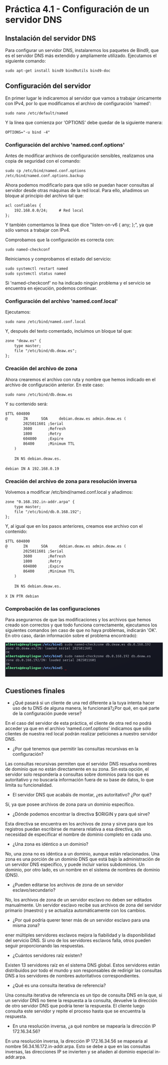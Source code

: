 # Práctica 4.1 - Configuración de un servidor DNS

## Instalación del servidor DNS

Para configurar un servidor DNS, instalaremos los paquetes de Bind9, 
que es el servidor DNS más extendido y ampliamente utilizado. Ejecutamos el siguiente 
comando:

```console
sudo apt-get install bind9 bind9utils bind9-doc
```

## Configuración del servidor

En primer lugar le indicaremos al servidor que vamos a trabajar únicamente con IPv4, 
por lo que modificamos el archivo de configuración 'named':

```console
sudo nano /etc/default/named
```

Y la línea que comienza por 'OPTIONS' debe quedar de la siguiente manera:

```console
OPTIONS="-u bind -4"
```

### Configuración del archivo 'named.conf.options'

Antes de modificar archivos de configuración sensibles, realizamos una copia de seguridad 
con el comando: 

```console
sudo cp /etc/bind/named.conf.options /etc/bind/named.conf.options.backup
```

Ahora podemos modificarlo para que sólo se puedan hacer consultas al servidor desde 
otras máquinas de la red local. Para ello, añadimos un bloque al principio del archivo 
tal que:

```console
acl confiables {
	192.168.0.0/24;		# Red local
};
```
Y también comentamos la línea que dice "listen-on-v6 { any; };", ya que sólo vamos a 
trabajar con IPv4.

Comprobamos que la configuración es correcta con: 

```console
sudo named-checkconf
```

Reiniciamos y comprobamos el estado del servicio: 

```console
sudo systemctl restart named
sudo systemctl status named
```

Si 'named-checkconf' no ha indicado ningún problema y el servicio se encuentra en 
ejecución, podemos continuar.

### Configuración del archivo 'named.conf.local'

Ejecutamos:

```console
sudo nano /etc/bind/named.conf.local
```

Y, después del texto comentado, incluimos un bloque tal que:

```console
zone "deaw.es" {
	type master;
	file "/etc/bind/db.deaw.es";
};
```

### Creación del archivo de zona

Ahora crearemos el archivo con ruta y nombre que hemos indicado en el archivo de 
configuración anterior. En este caso:

```console
sudo nano /etc/bind/db.deaw.es
```

Y su contenido será: 

```console
$TTL 604800
@       IN      SOA     debian.deaw.es admin.deaw.es (
		2025011601 ;Serial
		3600       ;Refresh
		1800       ;Retry
		604800     ;Expire
		86400      ;Minimum TTL
	)

	IN NS debian.deaw.es.

debian IN A 192.168.0.19

```
### Creación del archivo de zona para resolución inversa

Volvemos a modificar /etc/bind/named.conf.local y añadimos:

```console
zone "0.168.192.in-addr.arpa" {
	type master;
	file "/etc/bind/db.0.168.192";
};
```

Y, al igual que en los pasos anteriores, creamos ese archivo con el contenido: 

```console
$TTL 604800
@       IN      SOA     debian.deaw.es admin.deaw.es (
		2025011601 ;Serial
		3600       ;Refresh
		1800       ;Retry
		604800     ;Expire
		86400      ;Minimum TTL
	)

	IN NS debian.deaw.es.

X IN PTR debian
```

### Comprobación de las configuraciones

Para asegurarnos de que las modificaciones y los archivos que hemos creado son correctos 
y que todo funciona correctamente, ejecutamos los siguientes comandos (en caso de que 
no haya problemas, indicarán 'OK'. En otro caso, darán información sobre el problema 
encontrado):

![Comprobaciones](./images/comprobaciones.png)

## Cuestiones finales

- ¿Qué pasará si un cliente de una red diferente a la tuya intenta hacer uso de tu DNS de alguna manera, le funcionará?¿Por qué, en qué parte de la configuración puede verse?

En el caso del servidor de esta práctica, el cliente de otra red no podrá acceder ya que 
en el archivo 'named.conf.options' indicamos que sólo clientes de nuestra red local podrán 
realizar peticiones a nuestro servidor DNS.

- ¿Por qué tenemos que permitir las consultas recursivas en la configuración?

Las consultas recursivas permiten que el servidor DNS resuelva nombres de dominio que no están directamente en su zona. Sin esta opción, el servidor solo respondería a consultas sobre dominios para los que es autoritativo y no buscaría información fuera de su base de datos, lo que limita su funcionalidad.

- El servidor DNS que acabáis de montar, ¿es autoritativo? ¿Por qué?

Sí, ya que posee archivos de zona para un dominio específico. 

- ¿Dónde podemos encontrar la directiva $ORIGIN y para qué sirve?

Esta directiva se encuentra en los archivos de zona y sirve para que los registros puedan 
escribirse de manera relativa a esa directiva, sin necesidad de especificar el nombre 
de dominio completo en cada uno.

- ¿Una zona es idéntico a un dominio?

No, una zona no es idéntica a un dominio, aunque están relacionados. Una zona es una porción de un dominio DNS que está bajo la administración de un servidor DNS específico, y puede incluir varios subdominios. Un dominio, por otro lado, es un nombre en el sistema de nombres de dominio (DNS).

- ¿Pueden editarse los archivos de zona de un servidor esclavo/secundario?

No, los archivos de zona de un servidor esclavo no deben ser editados manualmente. Un servidor esclavo recibe sus archivos de zona del servidor primario (maestro) y se actualiza automáticamente con los cambios.

- ¿Por qué podría querer tener más de un servidor esclavo para una misma zona?

ener múltiples servidores esclavos mejora la fiabilidad y la disponibilidad del servicio DNS. Si uno de los servidores esclavos falla, otros pueden seguir proporcionando las respuestas. 

- ¿Cuántos servidores raíz existen?

Existen 13 servidores raíz en el sistema DNS global. Estos servidores están distribuidos por todo el mundo y son responsables de redirigir las consultas DNS a los servidores de nombres autoritativos correspondientes.

- ¿Qué es una consulta iterativa de referencia?

Una consulta iterativa de referencia es un tipo de consulta DNS en la que, si un servidor DNS no tiene la respuesta a la consulta, devuelve la dirección de otro servidor DNS que podría tener la respuesta. El cliente luego consulta este servidor y repite el proceso hasta que se encuentra la respuesta.

- En una resolución inversa, ¿a qué nombre se mapearía la dirección IP 172.16.34.56?

En una resolución inversa, la dirección IP 172.16.34.56 se mapearía al nombre 56.34.16.172.in-addr.arpa. Esto se debe a que en las consultas inversas, las direcciones IP se invierten y se añaden al dominio especial in-addr.arpa.
